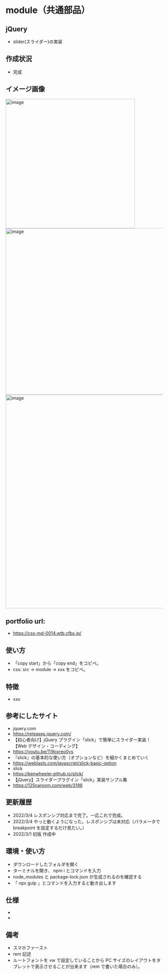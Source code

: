 # module（共通部品）

## jQuery

- slider(スライダー)の実装

## 作成状況
- 完成

## イメージ画像

<img width="414" alt="image" src="https://user-images.githubusercontent.com/99580997/156728935-099a89b4-f8c2-40b5-8aee-41d9228369a8.png">
<img width="533" alt="image" src="https://user-images.githubusercontent.com/99580997/156728990-23003900-876a-41be-aa64-50cfcb686230.png">
<img width="684" alt="image" src="https://user-images.githubusercontent.com/99580997/156729062-6b00de2a-08d4-41ab-b68f-4f70b72dbb89.png">


## portfolio url:

- https://css-md-0014.wtb.cfbx.jp/

## 使い方

- 「copy start」から「copy end」をコピペ。
- css: src -> module -> xxx をコピペ。

## 特徴

- xxx

## 参考にしたサイト

- jquery.com
- https://releases.jquery.com/
- 【初心者向け】jQuery プラグイン「slick」で簡単にスライダー実装！【Web デザイン・コーディング】
- https://youtu.be/Tl9oxreo0ys
- 『slick』の基本的な使い方（オプションなど）を細かくまとめていく
- https://weblasts.com/javascript/slick-basic-option
- slick
- https://kenwheeler.github.io/slick/
- 【jQuery】スライダープラグイン「slick」実装サンプル集
- https://125naroom.com/web/3198

## 更新履歴

- 2022/3/4 レスポンシブ対応まで完了。一応これで完成。
- 2022/3/4 やっと動くようになった。レスポンシブは未対応（パラメータで breakpoint を設定するだけ見たい。）
- 2022/3/1 初版 作成中

## 環境・使い方

- ダウンロードしたフォルダを開く
- ターミナルを開き、 npm i とコマンドを入力
- node_modules と package-lock.json が生成されるのを確認する
- 「 npx gulp 」とコマンドを入力すると動き出します

## 仕様

-
-

## 備考

- スマホファースト
- rem 記述
- ルートフォントを vw で設定していることから PC サイズのレイアウトをタブレットで表示させることが出来ます（rem で書いた場合のみ）。
